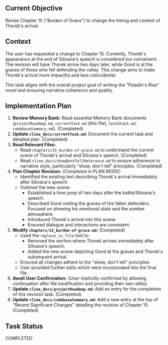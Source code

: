 ## Current Objective
Revise Chapter 15 ("Burden of Grace") to change the timing and context of Thorek's arrival.

## Context
The user has requested a change to Chapter 15. Currently, Thorek's appearance at the end of Silivana's speech is considered too convenient. The revision will have Thorek arrive two days later, while Gond is at the graves of those who fell defending the valley. This change aims to make Thorek's arrival more impactful and less coincidental.

This task aligns with the overall project goal of writing the "Paladin's Rise" novel and ensuring narrative coherence and quality.

## Implementation Plan
1.  **Review Memory Bank:** Read essential Memory Bank documents (`projectRoadmap.md`, `currentTask.md` (this file), `techStack.md`, `codebaseSummary.md`). (Completed)
2.  **Update `cline_docs/currentTask.md`:** Document the current task and detailed plan. (Completed)
3.  **Read Relevant Files:**
    *   Read `chapters/15_burden-of-grace.md` to understand the current scene of Thorek's arrival and Silivana's speech. (Completed)
    *   Read `cline_docs/showDontTellReference.md` to ensure adherence to narrative style, particularly "show, don't tell" principles. (Completed)
4.  **Plan Chapter Revision:** (Completed in PLAN MODE)
    *   Identified the existing text describing Thorek's arrival immediately after Silivana's speech.
    *   Outlined the new scene:
        *   Established a time jump of two days after the battle/Silivana's speech.
        *   Described Gond visiting the graves of the fallen defenders. Focused on showing his emotional state and the somber atmosphere.
        *   Introduced Thorek's arrival into this scene.
        *   Ensured dialogue and interactions are consistent.
5.  **Modify `chapters/15_burden-of-grace.md`:** (Completed)
    *   Used the `replace_in_file` tool to:
        *   Removed the section where Thorek arrives immediately after Silivana's speech.
        *   Added the new scene depicting Gond at the graves and Thorek's subsequent arrival.
    *   Ensured all changes adhere to the "show, don't tell" principles.
    *   User provided further edits which were incorporated into the final file.
6.  **Await User Confirmation:** (User implicitly confirmed by allowing continuation after file modification and providing their own edits).
7.  **Update `cline_docs/projectRoadmap.md`:** Add an entry for the completion of this revision task. (Completed)
8.  **Update `cline_docs/codebaseSummary.md`:** Add a new entry at the top of "Recent Significant Changes" detailing the revision of Chapter 15. (Completed)

## Task Status
COMPLETED
